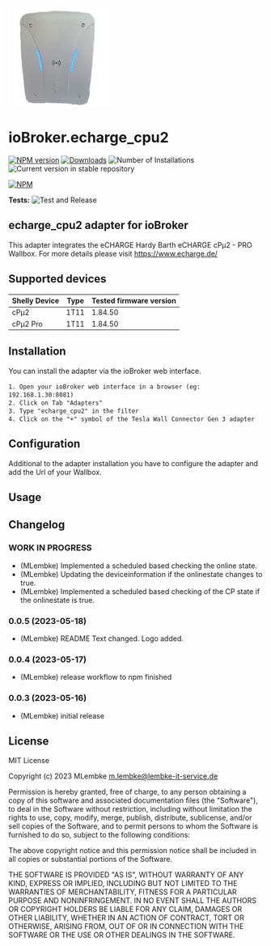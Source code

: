 ![Logo](admin/echarge_cpu2.png)
# ioBroker.echarge_cpu2

[![NPM version](https://img.shields.io/npm/v/iobroker.echarge_cpu2.svg)](https://www.npmjs.com/package/iobroker.echarge_cpu2)
[![Downloads](https://img.shields.io/npm/dm/iobroker.echarge_cpu2.svg)](https://www.npmjs.com/package/iobroker.echarge_cpu2)
![Number of Installations](https://iobroker.live/badges/echarge_cpu2-installed.svg)
![Current version in stable repository](https://iobroker.live/badges/echarge_cpu2-stable.svg)

[![NPM](https://nodei.co/npm/iobroker.echarge_cpu2.png?downloads=true)](https://nodei.co/npm/iobroker.echarge_cpu2/)

**Tests:** ![Test and Release](https://github.com/LembkeM/ioBroker.echarge_cpu2/workflows/Test%20and%20Release/badge.svg)

## echarge_cpu2 adapter for ioBroker

This adapter integrates the eCHARGE Hardy Barth eCHARGE cPµ2 - PRO Wallbox.
For more details please visit https://www.echarge.de/

## Supported devices

| Shelly Device                        | Type      | Tested firmware version  |
| ------------------------------------ | --------- | ------------------------ |
| cPμ2                                 | 1T11      | 1.84.50                  |
| cPμ2 Pro                             | 1T11      | 1.84.50                  |

## Installation
You can install the adapter via the ioBroker web interface.

    1. Open your ioBroker web interface in a browser (eg: 192.168.1.30:8081)
    2. Click on Tab "Adapters"
    3. Type "echarge_cpu2" in the filter
    4. Click on the "+" symbol of the Tesla Wall Connector Gen 3 adapter

## Configuration
Additional to the adapter installation you have to configure the adapter and add the Url of your Wallbox.

## Usage


## Changelog
<!--
	Placeholder for the next version (at the beginning of the line):
	### **WORK IN PROGRESS**
-->
### **WORK IN PROGRESS**

* (MLembke) Implemented a scheduled based checking the online state.
* (MLembke) Updating the deviceinformation if the onlinestate changes to true.
* (MLembke) Implemented a scheduled based checking of the CP state if the onlinestate is true.

### 0.0.5 (2023-05-18)

* (MLembke) README Text changed. Logo added.

### 0.0.4 (2023-05-17)

* (MLembke) release workflow to npm finished

### 0.0.3 (2023-05-16)

* (MLembke) initial release

## License
MIT License

Copyright (c) 2023 MLembke <m.lembke@lembke-it-service.de>

Permission is hereby granted, free of charge, to any person obtaining a copy
of this software and associated documentation files (the "Software"), to deal
in the Software without restriction, including without limitation the rights
to use, copy, modify, merge, publish, distribute, sublicense, and/or sell
copies of the Software, and to permit persons to whom the Software is
furnished to do so, subject to the following conditions:

The above copyright notice and this permission notice shall be included in all
copies or substantial portions of the Software.

THE SOFTWARE IS PROVIDED "AS IS", WITHOUT WARRANTY OF ANY KIND, EXPRESS OR
IMPLIED, INCLUDING BUT NOT LIMITED TO THE WARRANTIES OF MERCHANTABILITY,
FITNESS FOR A PARTICULAR PURPOSE AND NONINFRINGEMENT. IN NO EVENT SHALL THE
AUTHORS OR COPYRIGHT HOLDERS BE LIABLE FOR ANY CLAIM, DAMAGES OR OTHER
LIABILITY, WHETHER IN AN ACTION OF CONTRACT, TORT OR OTHERWISE, ARISING FROM,
OUT OF OR IN CONNECTION WITH THE SOFTWARE OR THE USE OR OTHER DEALINGS IN THE
SOFTWARE.